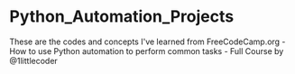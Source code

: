 # Python_Automation_Projects
These are the codes and concepts I've learned from FreeCodeCamp.org - How to use Python automation to perform common tasks - Full Course by @1littlecoder
